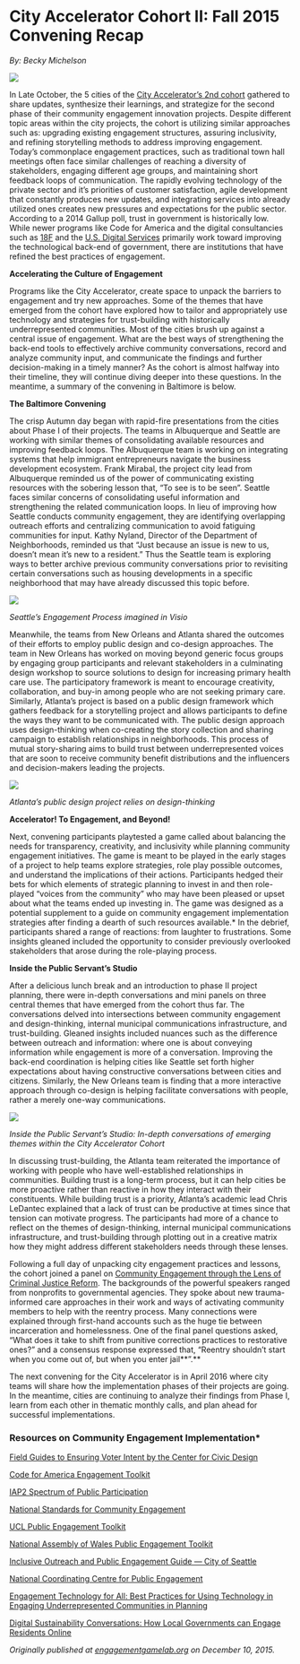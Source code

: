 # City Accelerator Cohort II: Fall 2015 Convening Recap

_By: Becky Michelson_

![](https://res.cloudinary.com/engagement-lab-home/image/upload/v1/homepage-2.0/news/medium/1_fsjpw188pgI-gcpqC3ooxA.png)

In Late October, the 5 cities of the [City Accelerator’s 2nd cohort](http://www.governing.com/cityaccelerator) gathered to share updates, synthesize their learnings, and strategize for the second phase of their community engagement innovation projects. Despite different topic areas within the city projects, the cohort is utilizing similar approaches such as: upgrading existing engagement structures, assuring inclusivity, and refining storytelling methods to address improving engagement. Today’s commonplace engagement practices, such as traditional town hall meetings often face similar challenges of reaching a diversity of stakeholders, engaging different age groups, and maintaining short feedback loops of communication. The rapidly evolving technology of the private sector and it’s priorities of customer satisfaction, agile development that constantly produces new updates, and integrating services into already utilized ones creates new pressures and expectations for the public sector. According to a 2014 Gallup poll, trust in government is historically low. While newer programs like Code for America and the digital consultancies such as [18F](https://18f.gsa.gov/) and the [U.S. Digital Services](https://www.whitehouse.gov/digital/united-states-digital-service) primarily work toward improving the technological back-end of government, there are institutions that have refined the best practices of engagement.

**Accelerating the Culture of Engagement**

Programs like the City Accelerator, create space to unpack the barriers to engagement and try new approaches. Some of the themes that have emerged from the cohort have explored how to tailor and appropriately use technology and strategies for trust-building with historically underrepresented communities. Most of the cities brush up against a central issue of engagement. What are the best ways of strengthening the back-end tools to effectively archive community conversations, record and analyze community input, and communicate the findings and further decision-making in a timely manner? As the cohort is almost halfway into their timeline, they will continue diving deeper into these questions. In the meantime, a summary of the convening in Baltimore is below.

**The Baltimore Convening**

The crisp Autumn day began with rapid-fire presentations from the cities about Phase I of their projects. The teams in Albuquerque and Seattle are working with similar themes of consolidating available resources and improving feedback loops. The Albuquerque team is working on integrating systems that help immigrant entrepreneurs navigate the business development ecosystem. Frank Mirabal, the project city lead from Albuquerque reminded us of the power of communicating existing resources with the sobering lesson that, “To see is to be seen”. Seattle faces similar concerns of consolidating useful information and strengthening the related communication loops. In lieu of improving how Seattle conducts community engagement, they are identifying overlapping outreach efforts and centralizing communication to avoid fatiguing communities for input. Kathy Nyland, Director of the Department of Neighborhoods, reminded us that “Just because an issue is new to us, doesn’t mean it’s new to a resident.” Thus the Seattle team is exploring ways to better archive previous community conversations prior to revisiting certain conversations such as housing developments in a specific neighborhood that may have already discussed this topic before.

![](https://res.cloudinary.com/engagement-lab-home/image/upload/v1/homepage-2.0/news/medium/0_MfIc5q1Wz6WoP3KD.png)

_Seattle’s Engagement Process imagined in Visio_

Meanwhile, the teams from New Orleans and Atlanta shared the outcomes of their efforts to employ public design and co-design approaches. The team in New Orleans has worked on moving beyond generic focus groups by engaging group participants and relevant stakeholders in a culminating design workshop to source solutions to design for increasing primary health care use. The participatory framework is meant to encourage creativity, collaboration, and buy-in among people who are not seeking primary care. Similarly, Atlanta’s project is based on a public design framework which gathers feedback for a storytelling project and allows participants to define the ways they want to be communicated with. The public design approach uses design-thinking when co-creating the story collection and sharing campaign to establish relationships in neighborhoods. This process of mutual story-sharing aims to build trust between underrepresented voices that are soon to receive community benefit distributions and the influencers and decision-makers leading the projects.

![](https://res.cloudinary.com/engagement-lab-home/image/upload/v1/homepage-2.0/news/medium/0_sG5lySHEn2BOTEL2.png)

_Atlanta’s public design project relies on design-thinking_

**Accelerator! To Engagement, and Beyond!**

Next, convening participants playtested a game called about balancing the needs for transparency, creativity, and inclusivity while planning community engagement initiatives. The game is meant to be played in the early stages of a project to help teams explore strategies, role play possible outcomes, and understand the implications of their actions. Participants hedged their bets for which elements of strategic planning to invest in and then role-played “voices from the community” who may have been pleased or upset about what the teams ended up investing in. The game was designed as a potential supplement to a guide on community engagement implementation strategies after finding a dearth of such resources available.\* In the debrief, participants shared a range of reactions: from laughter to frustrations. Some insights gleaned included the opportunity to consider previously overlooked stakeholders that arose during the role-playing process.

**Inside the Public Servant’s Studio**

After a delicious lunch break and an introduction to phase II project planning, there were in-depth conversations and mini panels on three central themes that have emerged from the cohort thus far. The conversations delved into intersections between community engagement and design-thinking, internal municipal communications infrastructure, and trust-building. Gleaned insights included nuances such as the difference between outreach and information: where one is about conveying information while engagement is more of a conversation. Improving the back-end coordination is helping cities like Seattle set forth higher expectations about having constructive conversations between cities and citizens. Similarly, the New Orleans team is finding that a more interactive approach through co-design is helping facilitate conversations with people, rather a merely one-way communications.

![](https://res.cloudinary.com/engagement-lab-home/image/upload/v1/homepage-2.0/news/medium/0_VQUP0Ije2cCoADYq.jpg)

_Inside the Public Servant’s Studio: In-depth conversations of emerging themes within the City Accelerator Cohort_

In discussing trust-building, the Atlanta team reiterated the importance of working with people who have well-established relationships in communities. Building trust is a long-term process, but it can help cities be more proactive rather than reactive in how they interact with their constituents. While building trust is a priority, Atlanta’s academic lead Chris LeDantec explained that a lack of trust can be productive at times since that tension can motivate progress. The participants had more of a chance to reflect on the themes of design-thinking, internal municipal communications infrastructure, and trust-building through plotting out in a creative matrix how they might address different stakeholders needs through these lenses.

Following a full day of unpacking city engagement practices and lessons, the cohort joined a panel on [Community Engagement through the Lens of Criminal Justice Reform](https://www.eventbrite.com/e/community-engagement-through-the-lens-of-criminal-justice-reform-tickets-19016452722). The backgrounds of the powerful speakers ranged from nonprofits to governmental agencies. They spoke about new trauma-informed care approaches in their work and ways of activating community members to help with the reentry process. Many connections were explained through first-hand accounts such as the huge tie between incarceration and homelessness. One of the final panel questions asked, “What does it take to shift from punitive corrections practices to restorative ones?” and a consensus response expressed that, “Reentry shouldn’t start when you come out of, but when you enter jail**”.**

The next convening for the City Accelerator is in April 2016 where city teams will share how the implementation phases of their projects are going. In the meantime, cities are continuing to analyze their findings from Phase I, learn from each other in thematic monthly calls, and plan ahead for successful implementations.

### Resources on Community Engagement Implementation\*

[Field Guides to Ensuring Voter Intent by the Center for Civic Design](http://civicdesign.org/fieldguides/)

[Code for America Engagement Toolkit](http://www.codeforamerica.org/governments/boulder/toolkit/)

[IAP2 Spectrum of Public Participation](http://c.ymcdn.com/sites/www.iap2.org/resource/resmgr/imported/IAP2%20Spectrum_vertical.pdf)

[National Standards for Community Engagement](http://www.scdc.org.uk/what/national-standards/)

[UCL Public Engagement Toolkit](https://www.ucl.ac.uk/public-engagement/evaluation/toolkits)

[National Assembly of Wales Public Engagement Toolkit](http://www.assembly.wales/NAfW%20Documents/public_engagement_toolkit_2014.pdf%20-%2007052014/public_engagement_toolkit_2014-English.pdf)

[Inclusive Outreach and Public Engagement Guide — City of Seattle](http://www.seattle.gov/Documents/Departments/RSJI/GRE/IOPEguide01-11-12.pdf)

[National Coordinating Centre for Public Engagement](http://www.publicengagement.ac.uk/)

[Engagement Technology for All: Best Practices for Using Technology in Engaging Underrepresented Communities in Planning](http://sustainablecommunitiesleadershipacademy.org/resource_files/documents/PlaceMatters_EngagementTechForAll_Final_20140310.pdf)

[Digital Sustainability Conversations: How Local Governments can Engage Residents Online](http://sustainablecommunitiesleadershipacademy.org/resource_files/documents/community-social-engagement-guidebook-and-case-studies.pdf)

_Originally published at [engagementgamelab.org](http://engagementgamelab.org/blog/2015/12/city-accelerator-cohort-ii-fall-2015-convening-recap/) on December 10, 2015._
